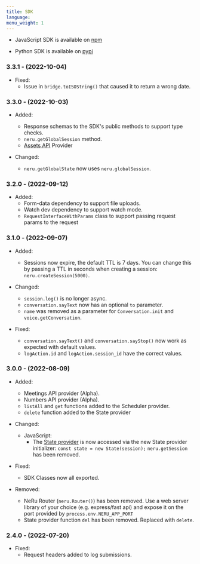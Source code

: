 ```yaml
---
title: SDK
language: 
menu_weight: 1
---
```


* JavaScript SDK is available on [npm](https://www.npmjs.com/package/neru-alpha)

* Python SDK is available on [pypi](https://pypi.org/project/nerualpha/)

### 3.3.1 - (2022-10-04)

* Fixed:
    * Issue in `bridge.toISOString()` that caused it to return a wrong date.

### 3.3.0 - (2022-10-03)

* Added:
    * Response schemas to the SDK's public methods to support type checks.
    * `neru.getGlobalSession` method.
    * [Assets API](/neru/providers/assets) Provider

* Changed:
    * `neru.getGlobalState` now uses `neru.globalSession`.


### 3.2.0 - (2022-09-12)

* Added:
    * Form-data dependency to support file uploads.
    * Watch dev dependency to support watch mode.
    * `RequestInterfaceWithParams` class to support passing request params to the request

### 3.1.0 - (2022-09-07)

* Added:
    * Sessions now expire, the default TTL is 7 days. You can change this by passing a TTL in seconds when creating a session: `neru.createSession(5000)`.

* Changed: 
    * `session.log()` is no longer async.
    * `conversation.sayText` now has an optional `to` parameter.
    * `name` was removed as a parameter for `Conversation.init` and `voice.getConversation`.

* Fixed:
    * `conversation.sayText()` and `conversation.sayStop()` now work as expected with default values.
    * `logAction.id` and `logAction.session_id` have the correct values.


### 3.0.0 - (2022-08-09)

* Added: 
    * Meetings API provider (Alpha).
    * Numbers API provider (Alpha).
    * `listAll` and `get` functions added to the Scheduler provider.
    * `delete` function added to the State provider

* Changed:
    * JavaScript: 
        * The [State provider](/neru/providers/state) is now accessed via the new State provider initializer: `const state = new State(session);`
        `neru.getSession` has been removed.

* Fixed:
    * SDK Classes now all exported.

* Removed:
    * NeRu Router (`neru.Router()`) has been removed. Use a web server library of your choice (e.g. express/fast api) and expose it on the port provided by `process.env.NERU_APP_PORT`
    * State provider function `del` has been removed. Replaced with `delete`.

### 2.4.0 - (2022-07-20)

* Fixed:
    * Request headers added to log submissions.